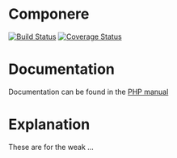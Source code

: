 Componere
=========

[![Build Status](https://travis-ci.org/krakjoe/componere.svg?branch=master)](https://travis-ci.org/krakjoe/componere)
[![Coverage Status](https://coveralls.io/repos/github/krakjoe/componere/badge.svg?branch=master)](https://coveralls.io/github/krakjoe/componere?branch=master)

Documentation
=============

Documentation can be found in the [PHP manual](http://docs.php.net/componere)

Explanation
===========

These are for the weak ...
